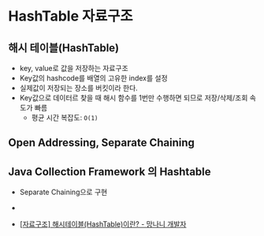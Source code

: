 # HashTable 자료구조 

## 해시 테이블(HashTable)

- key, value로 값을 저장하는 자료구조
- Key값의 hashcode를 배열의 고유한 index를 설정
- 실제값이 저장되는 장소를 버킷이라 한다.
- Key값으로 데이터르 찾을 때 해시 함수를 1번만 수행하면 되므로 저장/삭제/조회 속도가 빠름
  - 평균 시간 복잡도: `O(1)`

## Open Addressing, Separate Chaining

## Java Collection Framework 의 Hashtable

- Separate Chaining으로 구현
- 







- [[자료구조] 해시테이블(HashTable)이란? - 망나니 개발자](https://mangkyu.tistory.com/102)